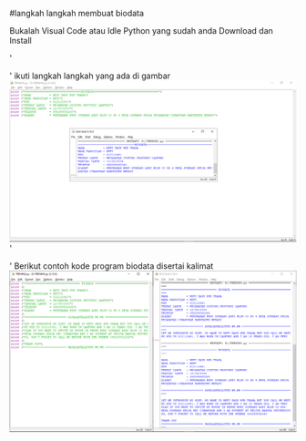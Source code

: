  #langkah langkah membuat biodata
<p> Bukalah Visual Code atau Idle Python yang sudah anda Download dan Install

'<p>' ikuti langkah langkah yang ada di gambar
![gambar 1](scr/scr2.png)
'<p>' Berikut contoh kode program biodata disertai kalimat
![gambar 2](scr/scr3.png)
